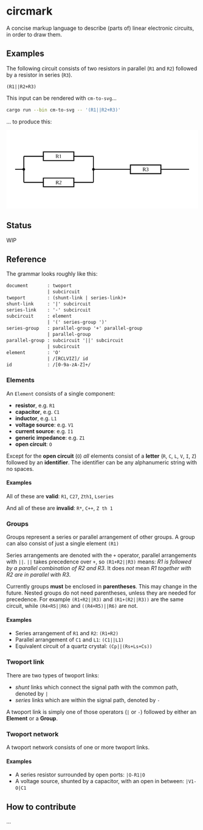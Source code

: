 # circmark

A concise markup language to describe (parts of) linear electronic circuits, in order to draw them.

## Examples

The following circuit consists of two resistors in parallel (`R1` and `R2`) followed by a resistor in series (`R3`).

```circmark
(R1||R2+R3)
```

This input can be rendered with `cm-to-svg`...
```sh
cargo run --bin cm-to-svg -- '(R1||R2+R3)'
```

... to produce this:

![SVG rendering of example1](./assets/example1.svg)

## Status

WIP

## Reference

The grammar looks roughly like this:
```
document       : twoport
               | subcircuit
twoport        : (shunt-link | series-link)+
shunt-link     : '|' subcircuit
series-link    : '-' subcircuit
subcircuit     : element
               | '(' series-group ')'
series-group   : parallel-group '+' parallel-group
               | parallel-group
parallel-group : subcircuit '||' subcircuit
               | subcircuit
element        : 'O'
               | /[RCLVIZ]/ id
id             : /[0-9a-zA-Z]+/
```

### Elements
An `Element` consists of a single component:

- **resistor**, e.g. `R1`
- **capacitor**, e.g. `C1`
- **inductor**, e.g. `L1`
- **voltage source**: e.g. `V1`
- **current source**: e.g. `I1`
- **generic impedance**: e.g. `Z1`
- **open circuit**: `O`

Except for the **open circuit** (`O`) *all* elements consist of a **letter** (`R`, `C`, `L`, `V`, `I`, `Z`) followed by an **identifier**. The identifier can be any alphanumeric string with no spaces.

#### Examples
All of these are **valid**: `R1`, `C27`, `Zth1`, `Lseries`

And all of these are **invalid**: `R*`, `C++`, `Z th 1`

### Groups

Groups represent a series or parallel arrangement of other groups.
A group can also consist of just a single element `(R1)`

Series arrangements are denoted with the `+` operator, parallel arrangements with `||`.
`||` takes precedence over `+`, so `(R1+R2||R3)` means: *R1 is followed by a parallel combination of R2 and R3*. It does *not* mean *R1 together with R2 are in parallel with R3*.

Currently groups **must** be enclosed in **parentheses**. This may change in the future.
Nested groups do not need parentheses, unless they are needed for precedence.
For example `(R1+R2||R3)` and `(R1+(R2||R3))` are the same circuit, while `(R4+R5||R6)` and `((R4+R5)||R6)` are not.

#### Examples

- Series arrangement of `R1` and `R2`: `(R1+R2)`
- Parallel arrangement of `C1` and `L1`: `(C1||L1)`
- Equivalent circuit of a quartz crystal: `(Cp||(Rs+Ls+Cs))`

### Twoport link

There are two types of twoport links:
- *shunt* links which connect the signal path with the common path, denoted by `|`
- *series* links which are within the signal path, denoted by `-`

A twoport link is simply one of those operators (`|` or `-`) followed by either an **Element** or a **Group**.

### Twoport network

A twoport network consists of one or more twoport links.

#### Examples

- A series resistor surrounded by open ports: `|O-R1|O`
- A voltage source, shunted by a capacitor, with an open in between: `|V1-O|C1`

## How to contribute

...
